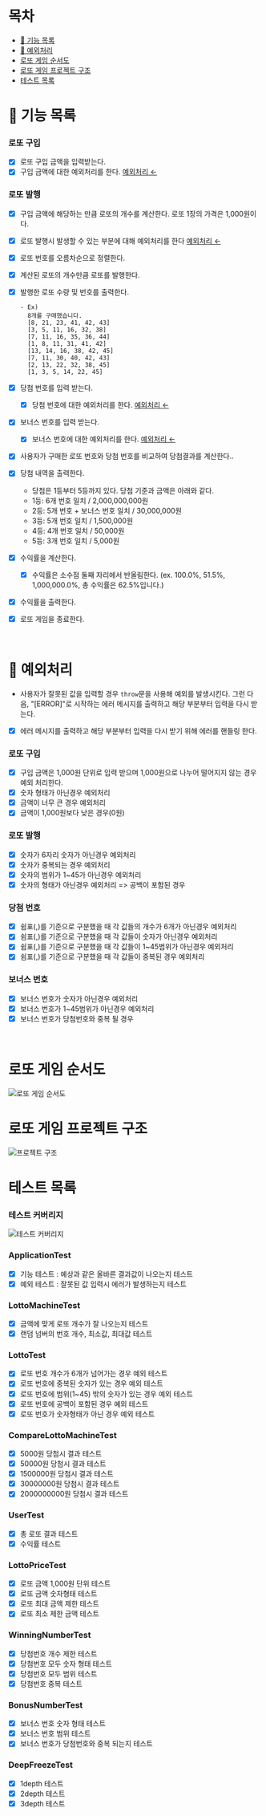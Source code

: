# 목차

- [🚀 기능 목록](#🚀-기능-목록)
- [🚨 예외처리](#🚨-예외처리)
- [로또 게임 순서도](#로또-게임-순서도)
- [로또 게임 프로젝트 구조](#로또-게임-프로젝트-구조)
- [테스트 목록](#테스트-목록)

# 🚀 기능 목록

### 로또 구입

- [x] 로또 구입 금액을 입력받는다.
- [x] 구입 금액에 대한 예외처리를 한다. [예외처리 ←](#🚨-예외처리)

### 로또 발행

- [x] 구입 금액에 해당하는 만큼 로또의 개수를 계산한다. 로또 1장의 가격은 1,000원이다.
- [x] 로또 발행시 발생할 수 있는 부분에 대해 예외처리를 한다 [예외처리 ←](#🚨-예외처리)
- [x] 로또 번호를 오름차순으로 정렬한다.
- [x] 계산된 로또의 개수만큼 로또를 발행한다.
- [x] 발행한 로또 수량 및 번호를 출력한다.

  ```
  - Ex)
    8개를 구매했습니다.
    [8, 21, 23, 41, 42, 43]
    [3, 5, 11, 16, 32, 38]
    [7, 11, 16, 35, 36, 44]
    [1, 8, 11, 31, 41, 42]
    [13, 14, 16, 38, 42, 45]
    [7, 11, 30, 40, 42, 43]
    [2, 13, 22, 32, 38, 45]
    [1, 3, 5, 14, 22, 45]
  ```

- [x] 당첨 번호를 입력 받는다.

  - [x] 당첨 번호에 대한 예외처리를 한다. [예외처리 ←](#🚨-예외처리)

- [x] 보너스 번호를 입력 받는다.

  - [x] 보너스 번호에 대한 예외처리를 한다. [예외처리 ←](#🚨-예외처리)

- [x] 사용자가 구매한 로또 번호와 당첨 번호를 비교하여 당첨결과를 계산한다..
- [x] 당첨 내역을 출력한다.

  - 당첨은 1등부터 5등까지 있다. 당첨 기준과 금액은 아래와 같다.
  - 1등: 6개 번호 일치 / 2,000,000,000원
  - 2등: 5개 번호 + 보너스 번호 일치 / 30,000,000원
  - 3등: 5개 번호 일치 / 1,500,000원
  - 4등: 4개 번호 일치 / 50,000원
  - 5등: 3개 번호 일치 / 5,000원

- [x] 수익률을 계산한다.

  - [x] 수익률은 소수점 둘째 자리에서 반올림한다. (ex. 100.0%, 51.5%, 1,000,000.0%, 총 수익률은 62.5%입니다.)

- [x] 수익률을 출력한다.

- [x] 로또 게임을 종료한다.

<br>

# 🚨 예외처리

- 사용자가 잘못된 값을 입력할 경우 `throw`문을 사용해 예외를 발생시킨다. 그런 다음, "[ERROR]"로 시작하는 에러 메시지를 출력하고 해당 부분부터 입력을 다시 받는다.
- [x] 에러 메시지를 출력하고 해당 부분부터 입력을 다시 받기 위해 에러를 핸들링 한다.

### 로또 구입

- [x] 구입 금액은 1,000원 단위로 입력 받으며 1,000원으로 나누어 떨어지지 않는 경우 예외 처리한다.
- [x] 숫자 형태가 아닌경우 예외처리
- [x] 금액이 너무 큰 경우 예외처리
- [x] 금액이 1,000원보다 낮은 경우(0원)

### 로또 발행

- [x] 숫자가 6자리 숫자가 아닌경우 예외처리
- [x] 숫자가 중복되는 경우 예외처리
- [x] 숫자의 범위가 1~45가 아닌경우 예외처리
- [x] 숫자의 형태가 아닌경우 예외처리 => 공백이 포함된 경우

### 당첨 번호

- [x] 쉼표(,)를 기준으로 구분했을 때 각 값들의 개수가 6개가 아닌경우 예외처리
- [x] 쉼표(,)를 기준으로 구분했을 때 각 값들이 숫자가 아닌경우 예외처리
- [x] 쉼표(,)를 기준으로 구분했을 때 각 값들이 1~45범위가 아닌경우 예외처리
- [x] 쉼표(,)를 기준으로 구분했을 때 각 값들이 중복된 경우 예외처리

### 보너스 번호

- [x] 보너스 번호가 숫자가 아닌경우 예외처리
- [x] 보너스 번호가 1~45범위가 아닌경우 예외처리
- [x] 보너스 번호가 당첨번호와 중복 될 경우

<br>

# 로또 게임 순서도

![로또 게임 순서도](https://github.com/rlaclghks123/Learn_About_CSS/assets/55423198/aaa8e2cf-3bd5-466b-b233-c5194c6fda7e)

# 로또 게임 프로젝트 구조

![프로젝트 구조](https://github.com/rlaclghks123/Learn_About_CSS/assets/55423198/47ffe28f-97ee-4e68-a059-686cc81e9c10)

# 테스트 목록

### 테스트 커버리지

![테스트 커버리지](https://github.com/rlaclghks123/Learn_About_CSS/assets/55423198/98913401-06fb-4e5b-b90d-5b2d9f5b21be)

### ApplicationTest

- [x] 기능 테스트 : 예상과 같은 올바른 결과값이 나오는지 테스트
- [x] 예외 테스트 : 잘못된 값 입력시 에러가 발생하는지 테스트

### LottoMachineTest

- [x] 금액에 맞게 로또 개수가 잘 나오는지 테스트
- [x] 랜덤 넘버의 번호 개수, 최소값, 최대값 테스트

### LottoTest

- [x] 로또 번호 개수가 6개가 넘어가는 경우 예외 테스트
- [x] 로또 번호에 중복된 숫자가 있는 경우 예외 테스트
- [x] 로또 번호에 범위(1~45) 밖의 숫자가 있는 경우 예외 테스트
- [x] 로또 번호에 공백이 포함된 경우 예외 테스트
- [x] 로또 번호가 숫자형태가 아닌 경우 예외 테스트

### CompareLottoMachineTest

- [x] 5000원 당첨시 결과 테스트
- [x] 50000원 당첨시 결과 테스트
- [x] 1500000원 당첨시 결과 테스트
- [x] 30000000원 당첨시 결과 테스트
- [x] 2000000000원 당첨시 결과 테스트

### UserTest

- [x] 총 로또 결과 테스트
- [x] 수익률 테스트

### LottoPriceTest

- [x] 로또 금액 1,000원 단위 테스트
- [x] 로또 금액 숫자형태 테스트
- [x] 로또 최대 금액 제한 테스트
- [x] 로또 최소 제한 금액 테스트

### WinningNumberTest

- [x] 당첨번호 개수 제한 테스트
- [x] 당첨번호 모두 숫자 형태 테스트
- [x] 당첨번호 모두 범위 테스트
- [x] 당첨번호 중복 테스트

### BonusNumberTest

- [x] 보너스 번호 숫자 형태 테스트
- [x] 보너스 번호 범위 테스트
- [x] 보너스 번호가 당첨번호와 중복 되는지 테스트

### DeepFreezeTest

- [x] 1depth 테스트
- [x] 2depth 테스트
- [x] 3depth 테스트
